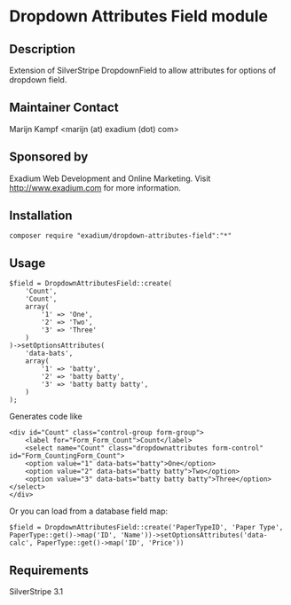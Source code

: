 Dropdown Attributes Field module
================================

Description
-----------
Extension of SilverStripe DropdownField to allow attributes for options of dropdown field.

Maintainer Contact
------------------
Marijn Kampf 
<marijn (at) exadium (dot) com>

Sponsored by
------------
Exadium Web Development and Online Marketing. Visit http://www.exadium.com for more information.

Installation
------------
````
composer require "exadium/dropdown-attributes-field":"*"
````

Usage
-----
````
$field = DropdownAttributesField::create(
	'Count',
	'Count',
	array(
		'1' => 'One',
		'2' => 'Two',
		'3' => 'Three'
	)
)->setOptionsAttributes(
	'data-bats',
	array(
		'1' => 'batty',
		'2' => 'batty batty',
		'3' => 'batty batty batty',
	)
);
````

Generates code like
````
<div id="Count" class="control-group form-group">
	<label for="Form_Form_Count">Count</label>
	<select name="Count" class="dropdownattributes form-control" id="Form_CountingForm_Count">
	<option value="1" data-bats="batty">One</option>
	<option value="2" data-bats="batty batty">Two</option>
	<option value="3" data-bats="batty batty batty">Three</option>
</select>
</div>
````

Or you can load from a database field map:

````
$field = DropdownAttributesField::create('PaperTypeID', 'Paper Type', PaperType::get()->map('ID', 'Name'))->setOptionsAttributes('data-calc', PaperType::get()->map('ID', 'Price'))
````

Requirements
------------
SilverStripe 3.1